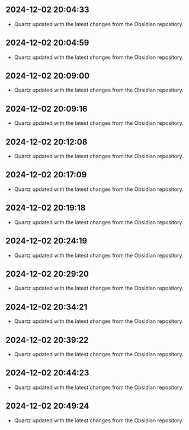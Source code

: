 ## 2024-12-02 20:04:33
- Quartz updated with the latest changes from the Obsidian repository.

## 2024-12-02 20:04:59
- Quartz updated with the latest changes from the Obsidian repository.

## 2024-12-02 20:09:00
- Quartz updated with the latest changes from the Obsidian repository.

## 2024-12-02 20:09:16
- Quartz updated with the latest changes from the Obsidian repository.

## 2024-12-02 20:12:08
- Quartz updated with the latest changes from the Obsidian repository.

## 2024-12-02 20:17:09
- Quartz updated with the latest changes from the Obsidian repository.

## 2024-12-02 20:19:18
- Quartz updated with the latest changes from the Obsidian repository.

## 2024-12-02 20:24:19
- Quartz updated with the latest changes from the Obsidian repository.

## 2024-12-02 20:29:20
- Quartz updated with the latest changes from the Obsidian repository.

## 2024-12-02 20:34:21
- Quartz updated with the latest changes from the Obsidian repository.

## 2024-12-02 20:39:22
- Quartz updated with the latest changes from the Obsidian repository.

## 2024-12-02 20:44:23
- Quartz updated with the latest changes from the Obsidian repository.

## 2024-12-02 20:49:24
- Quartz updated with the latest changes from the Obsidian repository.

